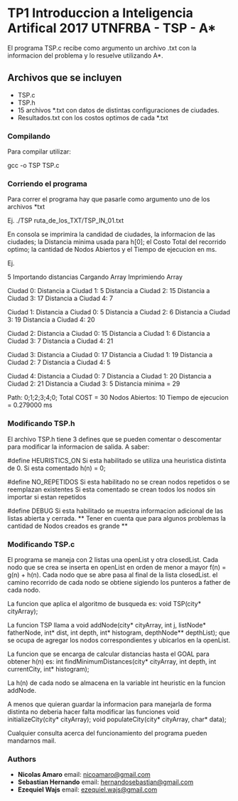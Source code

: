 # TP1 Introduccion a Inteligencia Artifical 2017 UTNFRBA - TSP - A*

El programa TSP.c recibe como argumento un archivo .txt con la informacion del
problema y lo resuelve utilizando A*.

## Archivos que se incluyen

- TSP.c
- TSP.h
- 15 archivos *.txt con datos de distintas configuraciones de ciudades.
- Resultados.txt con los costos optimos de cada *.txt

### Compilando

Para compilar utilizar:

gcc -o TSP TSP.c

### Corriendo el programa

Para correr el programa hay que pasarle como argumento uno de los archivos *txt

Ej.
./TSP ruta_de_los_TXT/TSP_IN_01.txt

En consola se imprimira la candidad de ciudades, la informacion de las ciudades;
la Distancia minima usada para h[0]; el Costo Total del recorrido optimo;
la cantidad de Nodos Abiertos y el Tiempo de ejecucion en ms.

Ej.

5
Importando distancias
Cargando Array
Imprimiendo Array

Ciudad 0:
	 Distancia a Ciudad 1: 5
	 Distancia a Ciudad 2: 15
	 Distancia a Ciudad 3: 17
	 Distancia a Ciudad 4: 7

Ciudad 1:
	 Distancia a Ciudad 0: 5
	 Distancia a Ciudad 2: 6
	 Distancia a Ciudad 3: 19
	 Distancia a Ciudad 4: 20

Ciudad 2:
	 Distancia a Ciudad 0: 15
	 Distancia a Ciudad 1: 6
	 Distancia a Ciudad 3: 7
	 Distancia a Ciudad 4: 21

Ciudad 3:
	 Distancia a Ciudad 0: 17
	 Distancia a Ciudad 1: 19
	 Distancia a Ciudad 2: 7
	 Distancia a Ciudad 4: 5

Ciudad 4:
	 Distancia a Ciudad 0: 7
	 Distancia a Ciudad 1: 20
	 Distancia a Ciudad 2: 21
	 Distancia a Ciudad 3: 5
Distancia minima = 29

Path: 0;1;2;3;4;0;
Total COST = 30
Nodos Abiertos: 10
Tiempo de ejecucion = 0.279000 ms

### Modificando TSP.h

El archivo TSP.h tiene 3 defines que se pueden comentar o descomentar para
modificar la informacion de salida. A saber:

#define HEURISTICS_ON
 Si esta habilitado se utiliza una heuristica distinta de 0.
 Si esta comentado h(n) = 0;

#define NO_REPETIDOS
 Si esta habilitado no se crean nodos repetidos o se reemplazan existentes
 Si esta comentado se crean todos los nodos sin importar si estan repetidos

#define DEBUG
 Si esta habilitado se muestra informacion adicional de las listas abierta y
 cerrada.
 ** Tener en cuenta que para algunos problemas la cantidad de Nodos creados es grande **

### Modificando TSP.c

El programa se maneja con 2 listas una openList y otra closedList.
Cada nodo que se crea se inserta en openList en orden de menor a mayor f(n) = g(n) + h(n).
Cada nodo que se abre pasa al final de la lista closedList.
el camino recorrido de cada nodo se obtiene sigiendo los punteros a father de cada
nodo.

La funcion que aplica el algoritmo de busqueda es:
void TSP(city* cityArray);

La funcion TSP llama a
void addNode(city* cityArray, int j, listNode* fatherNode,  int* dist, int depth, int* histogram, depthNode** depthList);
que se ocupa de agregar los nodos correspondientes y ubicarlos en la openList.

La funcion que se encarga de calcular distancias hasta el GOAL para obtener h(n)
es:
int findMinimumDistances(city* cityArray, int depth, int currentCity, int* histogram);

La h(n) de cada nodo se almacena en la variable int heuristic en la funcion addNode.

A menos que quieran guardar la informacion para manejarla de forma distinta no
deberia hacer falta modificar las funciones
void initializeCity(city* cityArray);
void populateCity(city* cityArray, char* data);

Cualquier consulta acerca del funcionamiento del programa pueden mandarnos mail.

### Authors

* **Nicolas Amaro**      email: nicoamaro@gmail.com
* **Sebastian Hernando** email: hernandosebastian@gmail.com
* **Ezequiel Wajs**      email: ezequiel.wajs@gmail.com
